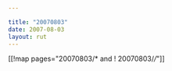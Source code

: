 ```yaml
---

title: "20070803"
date: 2007-08-03
layout: rut
---
```


[[!map pages="20070803/* and ! 20070803/*/*"]]
